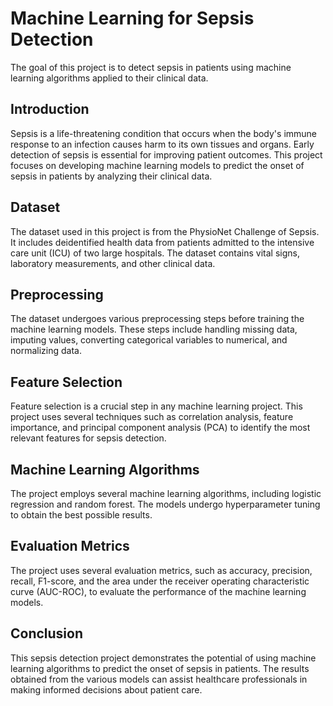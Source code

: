 # Machine Learning for Sepsis Detection

The goal of this project is to detect sepsis in patients using machine learning algorithms applied to their clinical data.

## Introduction

Sepsis is a life-threatening condition that occurs when the body's immune response to an infection causes harm to its own tissues and organs. Early detection of sepsis is essential for improving patient outcomes. This project focuses on developing machine learning models to predict the onset of sepsis in patients by analyzing their clinical data.

## Dataset

The dataset used in this project is from the PhysioNet Challenge of Sepsis. It includes deidentified health data from patients admitted to the intensive care unit (ICU) of two large hospitals. The dataset contains vital signs, laboratory measurements, and other clinical data.

## Preprocessing

The dataset undergoes various preprocessing steps before training the machine learning models. These steps include handling missing data, imputing values, converting categorical variables to numerical, and normalizing data.

## Feature Selection

Feature selection is a crucial step in any machine learning project. This project uses several techniques such as correlation analysis, feature importance, and principal component analysis (PCA) to identify the most relevant features for sepsis detection.

## Machine Learning Algorithms

The project employs several machine learning algorithms, including logistic regression and random forest. The models undergo hyperparameter tuning to obtain the best possible results.

## Evaluation Metrics

The project uses several evaluation metrics, such as accuracy, precision, recall, F1-score, and the area under the receiver operating characteristic curve (AUC-ROC), to evaluate the performance of the machine learning models.

## Conclusion

This sepsis detection project demonstrates the potential of using machine learning algorithms to predict the onset of sepsis in patients. The results obtained from the various models can assist healthcare professionals in making informed decisions about patient care.
